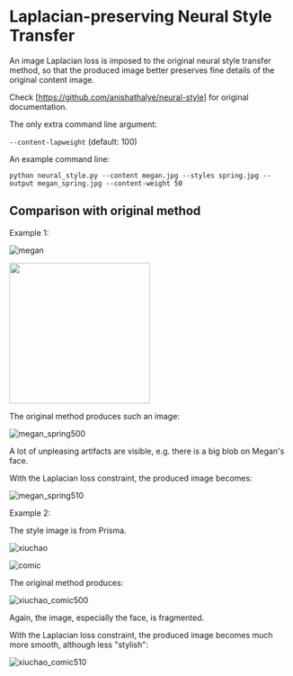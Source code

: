 # Laplacian-preserving Neural Style Transfer

An image Laplacian loss is imposed to the original neural style transfer method, so that the produced image better preserves fine details of the original content image.

Check [https://github.com/anishathalye/neural-style] for original documentation.

The only extra command line argument:

`--content-lapweight` (default: 100)

An example command line:

`python neural_style.py --content megan.jpg --styles spring.jpg --output megan_spring.jpg --content-weight 50`

## Comparison with original method

Example 1:

![megan](examples/megan/megan.jpg)

<img src="https://github.com/askerlee/neural-style/raw/master/examples/megan/spring.jpg" width=250>

The original method produces such an image:

![megan_spring500](examples/megan/megan_spring500.jpg)

A lot of unpleasing artifacts are visible, e.g. there is a big blob on Megan's face.

With the Laplacian loss constraint, the produced image becomes:

![megan_spring510](examples/megan/megan_spring510.jpg)

Example 2:

The style image is from Prisma.

![xiuchao](examples/xiuchao/xiuchao.jpg)

![comic](examples/xiuchao/comic.jpg)

The original method produces:

![xiuchao_comic500](examples/xiuchao/xiuchao_comic500.jpg)

Again, the image, especially the face, is fragmented.

With the Laplacian loss constraint, the produced image becomes much more smooth, although less "stylish":

![xiuchao_comic510](examples/xiuchao/xiuchao_comic510.jpg)
